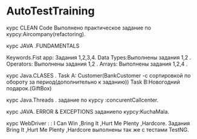 # AutoTestTraining

 курс CLEAN Code
Выполнено практическое задание по курсу:Aircompany(refactoring).


курс JAVA .FUNDAMENTALS

Keywords.Fist app: Задания 1,2,3,4. Data Types:Выполнены задания 1,2 . Operators: Выполнены задания 1,2 . Arrays: Выполнены задания 1,2,4 .

курс Java.CLASES . Task A: Customer(BankCustomer -c сортировкой по обороту за период(дополнительно к заданию)) Task B:Новогодний подарок.(GiftBox)

курс Java.Threads . задание по курсу  :concurentCallcenter.

курс JAVA. ERROR & EXCEPTIONS заданиепо курсу:KuchaMala.

курс WebDriver : : I Can Win ,Bring It ,Hurt Me Plenty ,Hardcore.
Задания Bring It ,Hurt Me Plenty ,Hardcore выполнены так же с тестами TestNG.

